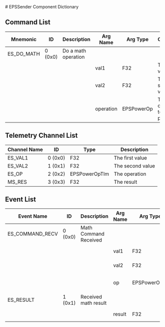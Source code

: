 <title>EPSSender Component Dictionary</title>
# EPSSender Component Dictionary


## Command List

|Mnemonic|ID|Description|Arg Name|Arg Type|Comment
|---|---|---|---|---|---|
|ES_DO_MATH|0 (0x0)|Do a math operation| | |   
| | | |val1|F32|The first value|                    
| | | |val2|F32|The second value|                    
| | | |operation|EPSPowerOp|The operation to perform|                    

## Telemetry Channel List

|Channel Name|ID|Type|Description|
|---|---|---|---|
|ES_VAL1|0 (0x0)|F32|The first value|
|ES_VAL2|1 (0x1)|F32|The second value|
|ES_OP|2 (0x2)|EPSPowerOpTlm|The operation|
|MS_RES|3 (0x3)|F32|The result|

## Event List

|Event Name|ID|Description|Arg Name|Arg Type|Arg Size|Description
|---|---|---|---|---|---|---|
|ES_COMMAND_RECV|0 (0x0)|Math Command Received| | | | |
| | | |val1|F32||The val1 argument|    
| | | |val2|F32||The val2 argument|    
| | | |op|EPSPowerOpEv||The requested operation|    
|ES_RESULT|1 (0x1)|Received math result| | | | |
| | | |result|F32||The math result|    
